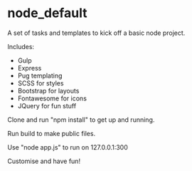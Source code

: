 # node_default
A set of tasks and templates to kick off a basic node project.

Includes:

* Gulp
* Express
* Pug templating
* SCSS for styles
* Bootstrap for layouts
* Fontawesome for icons
* JQuery for fun stuff

Clone and run "npm install" to get up and running.

Run build to make public files.

Use "node app.js" to run on 127.0.0.1:300

Customise and have fun!
